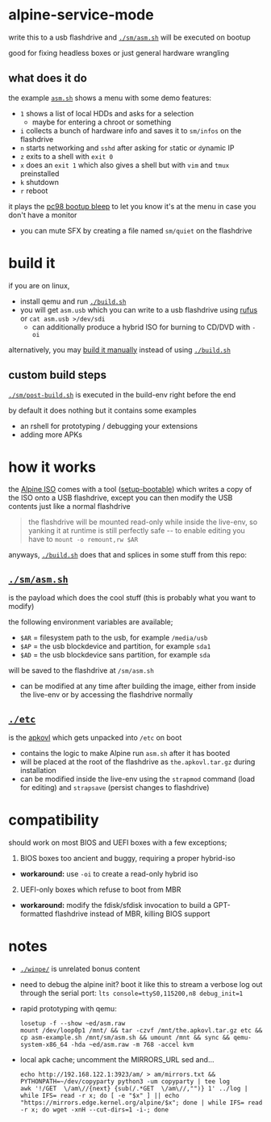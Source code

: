 # alpine-service-mode

write this to a usb flashdrive and [`./sm/asm.sh`](./sm/asm.sh) will be executed on bootup

good for fixing headless boxes or just general hardware wrangling


## what does it do

the example [`asm.sh`](./sm/asm.sh) shows a menu with some demo features:

* `1` shows a list of local HDDs and asks for a selection
  * maybe for entering a chroot or something
* `i` collects a bunch of hardware info and saves it to `sm/infos` on the flashdrive
* `n` starts networking and `sshd` after asking for `s`tatic or `d`ynamic IP
* `z` exits to a shell with `exit 0`
* `x` does an `exit 1` which also gives a shell but with `vim` and `tmux` preinstalled
* `k` shutdown
* `r` reboot

it plays the [pc98 bootup bleep](https://www.youtube.com/watch?v=9qof0qye1ao#t=6m28s) to let you know it's at the menu in case you don't have a monitor

* you can mute SFX by creating a file named `sm/quiet` on the flashdrive


# build it

if you are on linux,
* install qemu and run [`./build.sh`](./build.sh)
* you will get `asm.usb` which you can write to a usb flashdrive using [rufus](https://github.com/pbatard/rufus/releases/) or `cat asm.usb >/dev/sdi`
  * can additionally produce a hybrid ISO for burning to CD/DVD with `-oi`

alternatively, you may [build it manually](./manual-build.md) instead of using [`./build.sh`](./build.sh)


## custom build steps

[`./sm/post-build.sh`](./sm/post-build.sh) is executed in the build-env right before the end

by default it does nothing but it contains some examples
* an rshell for prototyping / debugging your extensions
* adding more APKs


# how it works

the [Alpine ISO](https://alpinelinux.org/downloads/) comes with a tool ([setup-bootable](https://wiki.alpinelinux.org/wiki/Alpine_setup_scripts#setup-bootable)) which writes a copy of the ISO onto a USB flashdrive, except you can then modify the USB contents just like a normal flashdrive

> the flashdrive will be mounted read-only while inside the live-env, so yanking it at runtime is still perfectly safe -- to enable editing you have to `mount -o remount,rw $AR`

anyways, [`./build.sh`](./build.sh) does that and splices in some stuff from this repo:


## [`./sm/asm.sh`](./sm/asm.sh)

is the payload which does the cool stuff (this is probably what you want to modify)

the following environment variables are available;
* `$AR` = filesystem path to the usb, for example `/media/usb`
* `$AP` = the usb blockdevice and partition, for example `sda1`
* `$AD` = the usb blockdevice sans partition, for example `sda`

will be saved to the flashdrive at `/sm/asm.sh`
* can be modified at any time after building the image, either from inside the live-env or by accessing the flashdrive normally


## [`./etc`](./etc)

is the [apkovl](https://wiki.alpinelinux.org/wiki/Alpine_local_backup) which gets unpacked into `/etc` on boot

* contains the logic to make Alpine run `asm.sh` after it has booted
* will be placed at the root of the flashdrive as `the.apkovl.tar.gz` during installation
* can be modified inside the live-env using the `strapmod` command (load for editing) and `strapsave` (persist changes to flashdrive)


# compatibility

should work on most BIOS and UEFI boxes with a few exceptions;

1. BIOS boxes too ancient and buggy, requiring a proper hybrid-iso
  * **workaround:** use `-oi` to create a read-only hybrid iso

2. UEFI-only boxes which refuse to boot from MBR
  * **workaround:** modify the fdisk/sfdisk invocation to build a GPT-formatted flashdrive instead of MBR, killing BIOS support


# notes

* [`./winpe/`](./winpe/) is unrelated bonus content

* need to debug the alpine init? boot it like this to stream a verbose log out through the serial port: `lts console=ttyS0,115200,n8 debug_init=1`

* rapid prototyping with qemu:
  ```
  losetup -f --show ~ed/asm.raw
  mount /dev/loop0p1 /mnt/ && tar -czvf /mnt/the.apkovl.tar.gz etc && cp asm-example.sh /mnt/sm/asm.sh && umount /mnt && sync && qemu-system-x86_64 -hda ~ed/asm.raw -m 768 -accel kvm
  ```

* local apk cache; uncomment the MIRRORS_URL sed and...
  ```
  echo http://192.168.122.1:3923/am/ > am/mirrors.txt && PYTHONPATH=~/dev/copyparty python3 -um copyparty | tee log
  awk '!/GET  \/am\//{next} {sub(/.*GET  \/am\//,"")} 1' ../log | while IFS= read -r x; do [ -e "$x" ] || echo "https://mirrors.edge.kernel.org/alpine/$x"; done | while IFS= read -r x; do wget -xnH --cut-dirs=1 -i-; done 
  ```
